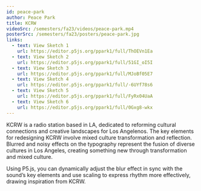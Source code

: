 ```yaml
---
id: peace-park
author: Peace Park
title: KCRW
videoSrc: /semesters/fa23/videos/peace-park.mp4
posterSrc: /semesters/fa23/posters/peace-park.jpg
links:
  - text: View Sketch 1
    url: https://editor.p5js.org/ppark1/full/ThOEVn1Ea
  - text: View Sketch 2
    url: https://editor.p5js.org/ppark1/full/51GI_oI5I
  - text: View Sketch 3
    url: https://editor.p5js.org/ppark1/full/MJoBf05E7
  - text: View Sketch 4
    url: https://editor.p5js.org/ppark1/full/-6UYf78s6
  - text: View Sketch 5
    url: https://editor.p5js.org/ppark1/full/FyRx04UaA
  - text: View Sketch 6
    url: https://editor.p5js.org/ppark1/full/0Gxg8-wkx
---
```


KCRW is a radio station based in LA, dedicated to reforming cultural connections and creative landscapes for Los Angelenos. The key elements for redesigning KCRW involve mixed culture transformation and reflection. Blurred and noisy effects on the typography represent the fusion of diverse cultures in Los Angeles, creating something new through transformation and mixed culture.

Using P5.js, you can dynamically adjust the blur effect in sync with the sound’s key elements and use scaling to express rhythm more effectively, drawing inspiration from KCRW.
